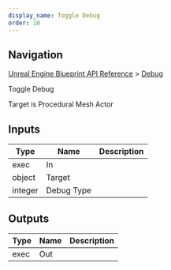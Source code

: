```yaml
---
display_name: Toggle Debug
order: 10
---
```

## Navigation

[Unreal Engine Blueprint API Reference](https://dev.epicgames.com/documentation/en-us/unreal-engine/BlueprintAPI) > [Debug](https://dev.epicgames.com/documentation/en-us/unreal-engine/BlueprintAPI/Debug)

Toggle Debug

Target is Procedural Mesh Actor

## Inputs

| Type | Name | Description |
| --- | --- | --- |
| exec | In |  |
| object | Target |  |
| integer | Debug Type |  |

## Outputs

| Type | Name | Description |
| --- | --- | --- |
| exec | Out |  |
